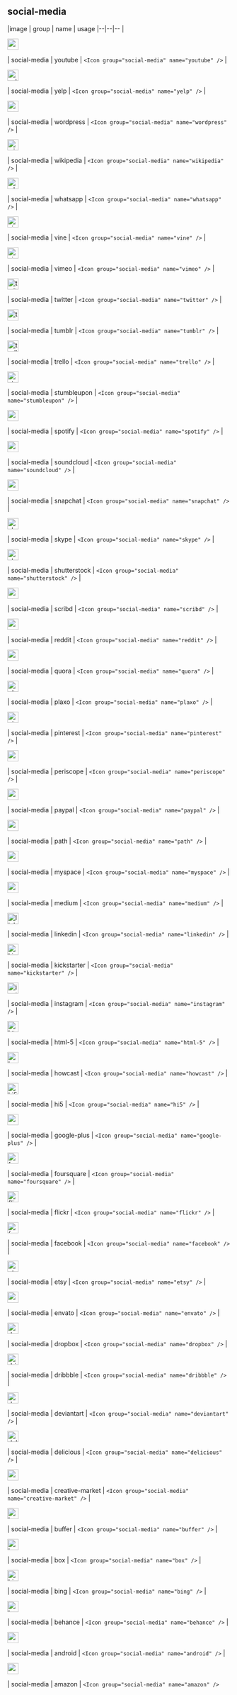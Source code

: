 ## social-media

|image | group | name | usage
|--|--|--
| <dl><img src="./social-media/001-youtube.svg" alt="youtube" width="25" height="25"/></dl> | social-media | youtube | `<Icon group="social-media" name="youtube" />`
| <dl><img src="./social-media/002-yelp.svg" alt="yelp" width="25" height="25"/></dl> | social-media | yelp | `<Icon group="social-media" name="yelp" />`
| <dl><img src="./social-media/003-wordpress.svg" alt="wordpress" width="25" height="25"/></dl> | social-media | wordpress | `<Icon group="social-media" name="wordpress" />`
| <dl><img src="./social-media/004-wikipedia.svg" alt="wikipedia" width="25" height="25"/></dl> | social-media | wikipedia | `<Icon group="social-media" name="wikipedia" />`
| <dl><img src="./social-media/005-whatsapp.svg" alt="whatsapp" width="25" height="25"/></dl> | social-media | whatsapp | `<Icon group="social-media" name="whatsapp" />`
| <dl><img src="./social-media/006-vine.svg" alt="vine" width="25" height="25"/></dl> | social-media | vine | `<Icon group="social-media" name="vine" />`
| <dl><img src="./social-media/007-vimeo.svg" alt="vimeo" width="25" height="25"/></dl> | social-media | vimeo | `<Icon group="social-media" name="vimeo" />`
| <dl><img src="./social-media/008-twitter.svg" alt="twitter" width="25" height="25"/></dl> | social-media | twitter | `<Icon group="social-media" name="twitter" />`
| <dl><img src="./social-media/009-tumblr.svg" alt="tumblr" width="25" height="25"/></dl> | social-media | tumblr | `<Icon group="social-media" name="tumblr" />`
| <dl><img src="./social-media/010-trello.svg" alt="trello" width="25" height="25"/></dl> | social-media | trello | `<Icon group="social-media" name="trello" />`
| <dl><img src="./social-media/011-stumbleupon.svg" alt="stumbleupon" width="25" height="25"/></dl> | social-media | stumbleupon | `<Icon group="social-media" name="stumbleupon" />`
| <dl><img src="./social-media/012-spotify.svg" alt="spotify" width="25" height="25"/></dl> | social-media | spotify | `<Icon group="social-media" name="spotify" />`
| <dl><img src="./social-media/013-soundcloud.svg" alt="soundcloud" width="25" height="25"/></dl> | social-media | soundcloud | `<Icon group="social-media" name="soundcloud" />`
| <dl><img src="./social-media/014-snapchat.svg" alt="snapchat" width="25" height="25"/></dl> | social-media | snapchat | `<Icon group="social-media" name="snapchat" />`
| <dl><img src="./social-media/015-skype.svg" alt="skype" width="25" height="25"/></dl> | social-media | skype | `<Icon group="social-media" name="skype" />`
| <dl><img src="./social-media/016-shutterstock.svg" alt="shutterstock" width="25" height="25"/></dl> | social-media | shutterstock | `<Icon group="social-media" name="shutterstock" />`
| <dl><img src="./social-media/017-scribd.svg" alt="scribd" width="25" height="25"/></dl> | social-media | scribd | `<Icon group="social-media" name="scribd" />`
| <dl><img src="./social-media/018-reddit.svg" alt="reddit" width="25" height="25"/></dl> | social-media | reddit | `<Icon group="social-media" name="reddit" />`
| <dl><img src="./social-media/019-quora.svg" alt="quora" width="25" height="25"/></dl> | social-media | quora | `<Icon group="social-media" name="quora" />`
| <dl><img src="./social-media/020-plaxo.svg" alt="plaxo" width="25" height="25"/></dl> | social-media | plaxo | `<Icon group="social-media" name="plaxo" />`
| <dl><img src="./social-media/021-pinterest.svg" alt="pinterest" width="25" height="25"/></dl> | social-media | pinterest | `<Icon group="social-media" name="pinterest" />`
| <dl><img src="./social-media/022-periscope.svg" alt="periscope" width="25" height="25"/></dl> | social-media | periscope | `<Icon group="social-media" name="periscope" />`
| <dl><img src="./social-media/023-paypal.svg" alt="paypal" width="25" height="25"/></dl> | social-media | paypal | `<Icon group="social-media" name="paypal" />`
| <dl><img src="./social-media/024-path.svg" alt="path" width="25" height="25"/></dl> | social-media | path | `<Icon group="social-media" name="path" />`
| <dl><img src="./social-media/025-myspace.svg" alt="myspace" width="25" height="25"/></dl> | social-media | myspace | `<Icon group="social-media" name="myspace" />`
| <dl><img src="./social-media/026-medium.svg" alt="medium" width="25" height="25"/></dl> | social-media | medium | `<Icon group="social-media" name="medium" />`
| <dl><img src="./social-media/027-linkedin.svg" alt="linkedin" width="25" height="25"/></dl> | social-media | linkedin | `<Icon group="social-media" name="linkedin" />`
| <dl><img src="./social-media/028-kickstarter.svg" alt="kickstarter" width="25" height="25"/></dl> | social-media | kickstarter | `<Icon group="social-media" name="kickstarter" />`
| <dl><img src="./social-media/029-instagram.svg" alt="instagram" width="25" height="25"/></dl> | social-media | instagram | `<Icon group="social-media" name="instagram" />`
| <dl><img src="./social-media/030-html-5.svg" alt="html-5" width="25" height="25"/></dl> | social-media | html-5 | `<Icon group="social-media" name="html-5" />`
| <dl><img src="./social-media/031-howcast.svg" alt="howcast" width="25" height="25"/></dl> | social-media | howcast | `<Icon group="social-media" name="howcast" />`
| <dl><img src="./social-media/032-hi5.svg" alt="hi5" width="25" height="25"/></dl> | social-media | hi5 | `<Icon group="social-media" name="hi5" />`
| <dl><img src="./social-media/033-google-plus.svg" alt="google-plus" width="25" height="25"/></dl> | social-media | google-plus | `<Icon group="social-media" name="google-plus" />`
| <dl><img src="./social-media/034-foursquare.svg" alt="foursquare" width="25" height="25"/></dl> | social-media | foursquare | `<Icon group="social-media" name="foursquare" />`
| <dl><img src="./social-media/035-flickr.svg" alt="flickr" width="25" height="25"/></dl> | social-media | flickr | `<Icon group="social-media" name="flickr" />`
| <dl><img src="./social-media/036-facebook.svg" alt="facebook" width="25" height="25"/></dl> | social-media | facebook | `<Icon group="social-media" name="facebook" />`
| <dl><img src="./social-media/037-etsy.svg" alt="etsy" width="25" height="25"/></dl> | social-media | etsy | `<Icon group="social-media" name="etsy" />`
| <dl><img src="./social-media/038-envato.svg" alt="envato" width="25" height="25"/></dl> | social-media | envato | `<Icon group="social-media" name="envato" />`
| <dl><img src="./social-media/039-dropbox.svg" alt="dropbox" width="25" height="25"/></dl> | social-media | dropbox | `<Icon group="social-media" name="dropbox" />`
| <dl><img src="./social-media/040-dribbble.svg" alt="dribbble" width="25" height="25"/></dl> | social-media | dribbble | `<Icon group="social-media" name="dribbble" />`
| <dl><img src="./social-media/041-deviantart.svg" alt="deviantart" width="25" height="25"/></dl> | social-media | deviantart | `<Icon group="social-media" name="deviantart" />`
| <dl><img src="./social-media/042-delicious.svg" alt="delicious" width="25" height="25"/></dl> | social-media | delicious | `<Icon group="social-media" name="delicious" />`
| <dl><img src="./social-media/043-creative-market.svg" alt="creative-market" width="25" height="25"/></dl> | social-media | creative-market | `<Icon group="social-media" name="creative-market" />`
| <dl><img src="./social-media/044-buffer.svg" alt="buffer" width="25" height="25"/></dl> | social-media | buffer | `<Icon group="social-media" name="buffer" />`
| <dl><img src="./social-media/045-box.svg" alt="box" width="25" height="25"/></dl> | social-media | box | `<Icon group="social-media" name="box" />`
| <dl><img src="./social-media/046-bing.svg" alt="bing" width="25" height="25"/></dl> | social-media | bing | `<Icon group="social-media" name="bing" />`
| <dl><img src="./social-media/047-behance.svg" alt="behance" width="25" height="25"/></dl> | social-media | behance | `<Icon group="social-media" name="behance" />`
| <dl><img src="./social-media/048-android.svg" alt="android" width="25" height="25"/></dl> | social-media | android | `<Icon group="social-media" name="android" />`
| <dl><img src="./social-media/049-amazon.svg" alt="amazon" width="25" height="25"/></dl> | social-media | amazon | `<Icon group="social-media" name="amazon" />`
